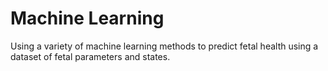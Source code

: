 # Machine Learning
Using a variety of machine learning methods to predict fetal health using a dataset of fetal parameters and states.
